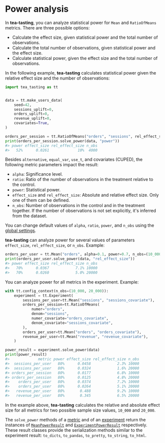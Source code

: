 # Power analysis

In **tea-tasting**, you can analyze statistical power for `Mean` and `RatioOfMeans` metrics. There are three possible options:

- Calculate the effect size, given statistical power and the total number of observations.
- Calculate the total number of observations, given statistical power and the effect size.
- Calculate statistical power, given the effect size and the total number of observations.

In the following example, **tea-tasting** calculates statistical power given the relative effect size and the number of observations:

```python
import tea_tasting as tt


data = tt.make_users_data(
    seed=42,
    sessions_uplift=0,
    orders_uplift=0,
    revenue_uplift=0,
    covariates=True,
)

orders_per_session = tt.RatioOfMeans("orders", "sessions", rel_effect_size=0.1)
print(orders_per_session.solve_power(data, "power"))
#> power effect_size rel_effect_size n_obs
#>   52%      0.0261             10%  4000
```

Besides `alternative`, `equal_var`, `use_t`, and covariates (CUPED), the following metric parameters impact the result:

- `alpha`: Significance level.
- `ratio`: Ratio of the number of observations in the treatment relative to the control.
- `power`: Statistical power.
- `effect_size` and `rel_effect_size`: Absolute and relative effect size. Only one of them can be defined.
- `n_obs`: Number of observations in the control and in the treatment together. If the number of observations is not set explicitly, it's inferred from the dataset.

You can change default values of `alpha`, `ratio`, `power`, and `n_obs` using the [global settings](user-guide.md#global-settings).

**tea-tasting** can analyze power for several values of parameters `effect_size`, `rel_effect_size`, or `n_obs`. Example:

```python
orders_per_user = tt.Mean("orders", alpha=0.1, power=0.7, n_obs=(10_000, 20_000))
print(orders_per_user.solve_power(data, "rel_effect_size"))
#> power effect_size rel_effect_size n_obs
#>   70%      0.0367            7.1% 10000
#>   70%      0.0260            5.0% 20000
```

You can analyze power for all metrics in the experiment. Example:

```python
with tt.config_context(n_obs=(10_000, 20_000)):
    experiment = tt.Experiment(
        sessions_per_user=tt.Mean("sessions", "sessions_covariate"),
        orders_per_session=tt.RatioOfMeans(
            numer="orders",
            denom="sessions",
            numer_covariate="orders_covariate",
            denom_covariate="sessions_covariate",
        ),
        orders_per_user=tt.Mean("orders", "orders_covariate"),
        revenue_per_user=tt.Mean("revenue", "revenue_covariate"),
    )

power_result = experiment.solve_power(data)
print(power_result)
#>             metric power effect_size rel_effect_size n_obs
#>  sessions_per_user   80%      0.0458            2.3% 10000
#>  sessions_per_user   80%      0.0324            1.6% 20000
#> orders_per_session   80%      0.0177            6.8% 10000
#> orders_per_session   80%      0.0125            4.8% 20000
#>    orders_per_user   80%      0.0374            7.2% 10000
#>    orders_per_user   80%      0.0264            5.1% 20000
#>   revenue_per_user   80%       0.488            9.2% 10000
#>   revenue_per_user   80%       0.345            6.5% 20000
```

In the example above, **tea-tasting** calculates the relative and absolute effect size for all metrics for two possible sample size values, `10_000` and `20_000`.

The `solve_power` methods of a [metric](api/metrics/mean.md#tea_tasting.metrics.mean.Mean.solve_power) and of an [experiment](api/experiment.md#tea_tasting.experiment.Experiment.solve_power) return the instances of [`MeanPowerResult`](api/metrics/mean.md#tea_tasting.metrics.mean.MeanPowerResult) and [`ExperimentPowerResult`](api/experiment.md#tea_tasting.experiment.ExperimentPowerResult) respectively. These result classes provide the serialization methods similar to the experiment result: `to_dicts`, `to_pandas`, `to_pretty`, `to_string`, `to_html`.
